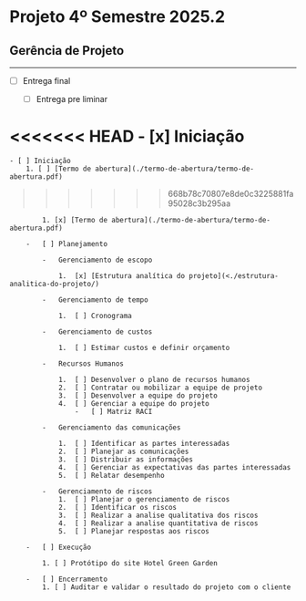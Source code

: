 # Projeto 4º Semestre 2025.2

## Gerência de Projeto

---

-   [ ] Entrega final

    -   [ ] Entrega pre liminar

<<<<<<< HEAD
        -   [x] Iniciação
=======
  	- [ ] Iniciação
  		1. [ ] [Termo de abertura](./termo-de-abertura/termo-de-abertura.pdf)
>>>>>>> 668b78c70807e8de0c3225881fa95028c3b295aa

            1. [x] [Termo de abertura](./termo-de-abertura/termo-de-abertura.pdf)

        -   [ ] Planejamento

            -   Gerenciamento de escopo

                1.  [x] [Estrutura analítica do projeto](<./estrutura-analitica-do-projeto/)

            -   Gerenciamento de tempo

                1.  [ ] Cronograma

            -   Gerenciamento de custos

                1.  [ ] Estimar custos e definir orçamento

            -   Recursos Humanos

                1.  [ ] Desenvolver o plano de recursos humanos
                2.  [ ] Contratar ou mobilizar a equipe de projeto
                3.  [ ] Desenvolver a equipe do projeto
                4.  [ ] Gerenciar a equipe do projeto
                    -   [ ] Matriz RACI

            -   Gerenciamento das comunicações

                1.  [ ] Identificar as partes interessadas
                2.  [ ] Planejar as comunicações
                3.  [ ] Distribuir as informações
                4.  [ ] Gerenciar as expectativas das partes interessadas
                5.  [ ] Relatar desempenho

            -   Gerenciamento de riscos
                1.  [ ] Planejar o gerenciamento de riscos
                2.  [ ] Identificar os riscos
                3.  [ ] Realizar a analise qualitativa dos riscos
                4.  [ ] Realizar a analise quantitativa de riscos
                5.  [ ] Planejar respostas aos riscos

        -   [ ] Execução

            1. [ ] Protótipo do site Hotel Green Garden

        -   [ ] Encerramento
            1. [ ] Auditar e validar o resultado do projeto com o cliente
